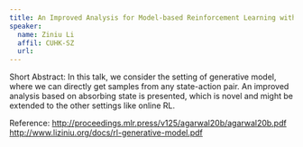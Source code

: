 ```yaml
---
title: An Improved Analysis for Model-based Reinforcement Learning with a Generative Model
speaker:
  name: Ziniu Li
  affil: CUHK-SZ
  url: 
---
```


Short Abstract: In this talk, we consider the setting of generative model, where we can directly get samples from any state-action pair. An improved analysis based on absorbing state is presented, which is novel and might be extended to the other settings like online RL.

Reference:
http://proceedings.mlr.press/v125/agarwal20b/agarwal20b.pdf
http://www.liziniu.org/docs/rl-generative-model.pdf
